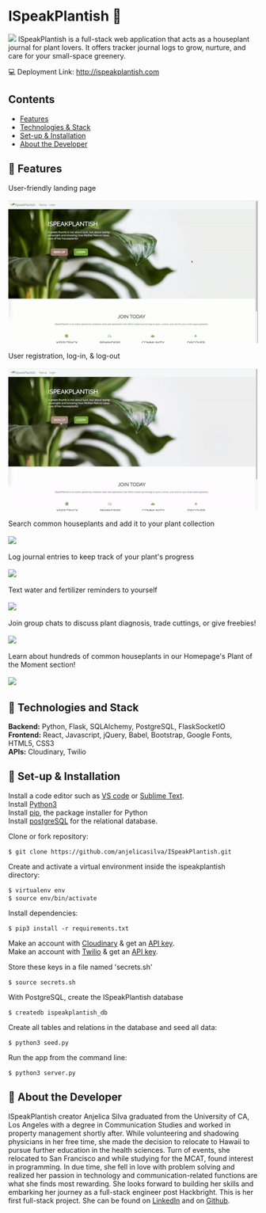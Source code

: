 # ISpeakPlantish 🌱 
![](file:///Users/victorsi/Desktop/Screen%20Shot%202020-03-14%20at%2012.44.09%20AM.png)
ISpeakPlantish is a full-stack web application that acts as a houseplant journal for plant lovers. It offers tracker journal logs to grow, nurture, and care for your small-space greenery. <br>

💻 Deployment Link: http://ispeakplantish.com

## Contents
* [Features](#features)
* [Technologies & Stack](#techstack)
* [Set-up & Installation](#installation)
* [About the Developer](#aboutme)

## <a name="features"></a> 🌱 Features

User-friendly landing page
<br>
<br>
![](static/gifs/landing-page.gif)
<br>

User registration, log-in, & log-out
<br>
<br>
![](static/gifs/signup.gif)
<br>

Search common houseplants and add it to your plant collection
<br>
<br>
![](static/gifs/add-plant.gif)
<br/>

Log journal entries to keep track of your plant's progress
<br>
<br>
![](static/gifs/entries.gif)
<br/>

Text water and fertilizer reminders to yourself
<br>
<br>
![](static/gifs/twilio.gif)
<br>

Join group chats to discuss plant diagnosis, trade cuttings, or give freebies!
<br>
<br>
![](static/gifs/chat.gif)
<br>

Learn about hundreds of common houseplants in our Homepage's Plant of the Moment section!
<br>
<br>
![](static/gifs/plant-of-the-moment.gif)
<br>


## <a name="techstack"></a>🌱 Technologies and Stack
**Backend:**
Python, Flask, SQLAlchemy, PostgreSQL, FlaskSocketIO <br>
**Frontend:**
React, Javascript, jQuery, Babel, Bootstrap, Google Fonts, HTML5, CSS3 <br>
**APIs:**
Cloudinary, Twilio



## <a name="installation"></a>🌱 Set-up & Installation
Install a code editor such as [VS code](https://code.visualstudio.com/download) or [Sublime Text](https://www.sublimetext.com/).<br>
Install [Python3](https://www.python.org/downloads/mac-osx/)<br>
Install [pip](https://pip.pypa.io/en/stable/installing/), the package installer for Python <br>
Install [postgreSQL](https://www.postgresql.org/) for the relational database.<br>


Clone or fork repository:
```
$ git clone https://github.com/anjelicasilva/ISpeakPlantish.git
```
Create and activate a virtual environment inside the ispeakplantish directory:
```
$ virtualenv env
$ source env/bin/activate
```
Install dependencies:
```
$ pip3 install -r requirements.txt
```
Make an account with [Cloudinary](https://cloudinary.com/documentation) & get an [API key](https://cloudinary.com/users/register/free).<br>
Make an account with [Twilio](https://www.twilio.com/docs) & get an [API key](https://www.twilio.com/docs/usage/api).<br>

Store these keys in a file named 'secrets.sh' <br> 
```
$ source secrets.sh
```
With PostgreSQL, create the ISpeakPlantish database
```
$ createdb ispeakplantish_db
```
Create all tables and relations in the database and seed all data:
```
$ python3 seed.py
```
Run the app from the command line:
```
$ python3 server.py
```


## <a name="aboutme"></a>🌱 About the Developer

ISpeakPlantish creator Anjelica Silva graduated from the University of CA, Los Angeles with a degree in Communication Studies and worked in property management shortly after. While volunteering and shadowing physicians in her free time, she made the decision to relocate to Hawaii to pursue further education in the health sciences. Turn of events, she relocated to San Francisco and while studying for the MCAT, found interest in programming. In due time, she fell in love with problem solving and realized her passion in technology and communication-related functions are what she finds most rewarding. She looks forward to building her skills and embarking her journey as a full-stack engineer post Hackbright. This is her first full-stack project. She can be found on [LinkedIn](https://www.linkedin.com/in/anjelicasilva/) and on [Github](https://github.com/anjelicasilva).

